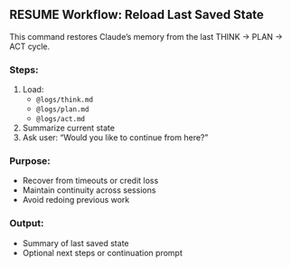 ## RESUME Workflow: Reload Last Saved State

This command restores Claude’s memory from the last THINK → PLAN → ACT cycle.

### Steps:
1. Load:
   - `@logs/think.md`
   - `@logs/plan.md`
   - `@logs/act.md`
2. Summarize current state
3. Ask user: “Would you like to continue from here?”

### Purpose:
- Recover from timeouts or credit loss
- Maintain continuity across sessions
- Avoid redoing previous work

### Output:
- Summary of last saved state
- Optional next steps or continuation prompt
